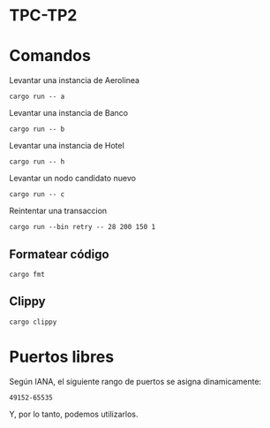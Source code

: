 # TPC-TP2

# Comandos
Levantar una instancia de Aerolinea
```
cargo run -- a
```
Levantar una instancia de Banco
```
cargo run -- b
```
Levantar una instancia de Hotel
```
cargo run -- h
```
Levantar un nodo candidato nuevo
```
cargo run -- c
```
Reintentar una transaccion
```
cargo run --bin retry -- 28 200 150 1
```

## Formatear código
```
cargo fmt
```

## Clippy
```
cargo clippy
```

# Puertos libres
Según IANA, el siguiente rango de puertos se asigna dinamicamente:  
  
`49152-65535`  
  
Y, por lo tanto, podemos utilizarlos.  
